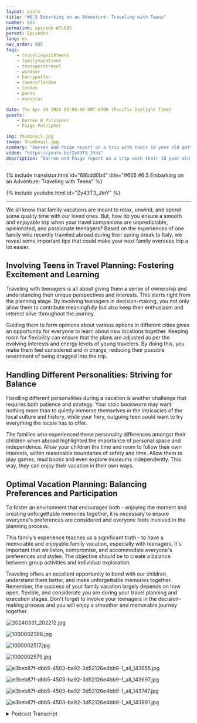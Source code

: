 ```yaml
---
layout: posts
title: "#6.5 Embarking on an Adventure: Traveling with Teens"
number: 605
permalink: episode-WTL605
parent: Episodes
lang: en
nav_order: 605
tags:
    - travelingwithteens
    - familyvacations
    - teenagerstravel
    - windsor
    - harrypotter
    - toweroflondon
    - london
    - paris
    - eurostar

date: Thu Apr 18 2024 00:00:00 GMT-0700 (Pacific Daylight Time)
guests:
    - Darren W Pulsipher
    - Paige Pulsipher

img: thumbnail.jpg
image: thumbnail.jpg
summary: "Darren and Paige report on a trip with their 18 year old getting ready to graduate this spring. His last spring trip before we send him off to college in the Fall. Listen to their tips and tricks to travelling with teens in Europe."
video: "https://youtu.be/Zy43T3_JtnY"
description: "Darren and Paige report on a trip with their 18 year old getting ready to graduate this spring. His last spring trip before we send him off to college in the Fall. Listen to their tips and tricks to travelling with teens in Europe."
---
```


<div>
{% include transistor.html id="68bdd0b4" title="#605 #6.5 Embarking on an Adventure: Traveling with Teens" %}

{% include youtube.html id="Zy43T3_JtnY" %}
</div>

---


We all know that family vacations are meant to relax, unwind, and spend some quality time with our loved ones. But, how do you ensure a smooth and enjoyable trip when your travel companions are unpredictable, opinionated, and passionate teenagers? Based on the experiences of one family who recently traveled abroad during their spring break to Italy, we reveal some important tips that could make your next family overseas trip a lot easier.

## Involving Teens in Travel Planning: Fostering Excitement and Learning

Traveling with teenagers is all about giving them a sense of ownership and understanding their unique perspectives and interests. This starts right from the planning stage. By involving teenagers in decision-making, you not only allow them to contribute meaningfully but also keep their enthusiasm and interest alive throughout the journey.

Guiding them to form opinions about various options in different cities gives an opportunity for everyone to learn about new locations together. Keeping room for flexibility can ensure that the plans are adjusted as per the evolving interests and energy levels of young travelers. By doing this, you make them feel considered and in charge, reducing their possible resentment of being dragged into the trip.

## Handling Different Personalities: Striving for Balance

Handling different personalities during a vacation is another challenge that requires both patience and strategy. Your stoic bookworm may want nothing more than to quietly immerse themselves in the intricacies of the local culture and history, while your fiery, outgoing teen could want to try everything the locale has to offer.

The families who experienced these personality differences amongst their children when abroad highlighted the importance of personal space and independence. Allow your children the time and room to follow their own interests, within reasonable boundaries of safety and time. Allow them to play games, read books and even explore museums independently. This way, they can enjoy their vacation in their own ways.

## Optimal Vacation Planning: Balancing Preferences and Participation

To foster an environment that encourages both - enjoying the moment and creating unforgettable memories together, it is necessary to ensure everyone's preferences are considered and everyone feels involved in the planning process. 

This family’s experience teaches us a significant truth - to have a memorable and enjoyable family vacation, especially with teenagers, it's important that we listen, compromise, and accommodate everyone's preferences and styles. The objective should be to create a balance between group activities and individual exploration. 

Traveling offers an excellent opportunity to bond with our children, understand them better, and make unforgettable memories together. Remember, the success of your family vacation largely depends on how open, flexible, and considerate you are during your travel planning and execution stages. Don't forget to involve your teenagers in the decision-making process and you will enjoy a smoother and memorable journey together.

![20240331_202212.jpg](./20240331_202212.jpg)

![1000002388.jpg](./1000002388.jpg)

![1000002517.jpg](./1000002517.jpg)

![1000002579.jpg](./1000002579.jpg)

![e3beb87f-dbb5-4503-ba92-3d52126e4bb9-1_all_143655.jpg](./e3beb87f-dbb5-4503-ba92-3d52126e4bb9-1_all_143655.jpg)

![e3beb87f-dbb5-4503-ba92-3d52126e4bb9-1_all_143697.jpg](./e3beb87f-dbb5-4503-ba92-3d52126e4bb9-1_all_143697.jpg)

![e3beb87f-dbb5-4503-ba92-3d52126e4bb9-1_all_143747.jpg](./e3beb87f-dbb5-4503-ba92-3d52126e4bb9-1_all_143747.jpg)

![e3beb87f-dbb5-4503-ba92-3d52126e4bb9-1_all_143891.jpg](./e3beb87f-dbb5-4503-ba92-3d52126e4bb9-1_all_143891.jpg)


<details>
<summary> Podcast Transcript </summary>

<p>﻿1</p>
<p>They're like, I'm just being draggedalong for what?</p>
<p>Mom and Dad want. To take a lot of this.</p>
<p>And this. Paige, and this is.</p>
<p>Where lemonade. Where we. Talk about.</p>
<p>I don't know if they would say it,but it might be an yeah.</p>
<p>They said I live in 24. Yes.</p>
<p>And we said, well no one is up there.</p>
<p>And no one house.</p>
<p>And they wouldn't because.</p>
<p>Today's episode.</p>
<p>Had them traveling to Europe.</p>
<p>Yeah.</p>
<p>With teens.</p>
<p>But our kids are spoiled rotten.</p>
<p>And that is a fact.</p>
<p>Our younger kids,sometimes our older kids are still like,</p>
<p>I can't believe that the younger kidsget to do what they do.</p>
<p>So last last year for spring break,we took the Three Amigos,the three youngest on aof springbreak trip to Italy, of all places.</p>
<p>We did.</p>
<p>We kind of let Madeline pickbecause that was her last spring break.</p>
<p>So that was her senior year? Yep,that was her senior year.</p>
<p>So she got she chose Italy and that'swhere we went with the Three Amigos.</p>
<p>And that was a lot of fun.</p>
<p>We did it kind of on the cheap.</p>
<p>We did an Air BnB out in the countryand we use points.</p>
<p>Same sort of thing for Sam, for</p>
<p>Sam Spring Bake by himself,no siblings with himand he wanted to go to London and Paris.</p>
<p>I can't even imagine as as kids at 18,</p>
<p>Could you imagine your parents going,</p>
<p>Hey, we're going to take you to London?</p>
<p>Paris? No.</p>
<p>But I did go when I was 15.</p>
<p>My parents took me to Hawaiibecause my dad had a work thing there.</p>
<p>That was that was my highlight. I was.</p>
<p>So are we indulging our kids too much?</p>
<p>Is that. I don't know. Are we? Yes.</p>
<p>I think our older kids would say yes. Yes.</p>
<p>All the kids would say yes.</p>
<p>Yeah, my older kids would be like,</p>
<p>I got a backpackmy senior year for graduation.</p>
<p>That's right. Yeah. They did, didn't they?</p>
<p>That's about what they got.</p>
<p>Yeah, well, times change, guys.</p>
<p>Times change.</p>
<p>And there's nowhen we went our trip to Italy,it was fascinatingwatching the three Amigos.</p>
<p>Madeleine is probably the most moderate.</p>
<p>Yeah, Of all the kids,everything was in moderation.</p>
<p>I want to go to the museums. It was fun.</p>
<p>I've had enough of the museums.</p>
<p>Let's go back to the Airbnb and chill.</p>
<p>Yeah. Here. Look at the countryside.</p>
<p>Sam was like,</p>
<p>I need to read every single plaquein front of every single photo or paintingor sculpturein every museum that we walk by.</p>
<p>Well, and he wanted to be gone.</p>
<p>He was like, We're in Italy.</p>
<p>We need to be gone from 8 a.m.in the morning until ten at night, becausewhy would we just sit at the Airbnb?</p>
<p>We're in Italy.</p>
<p>So that was.</p>
<p>Sam, That was him and David was.</p>
<p>We have to leave the Airbnb.</p>
<p>Why? I just want to play on my switch.</p>
<p>I just want to play on my switch in Italy.</p>
<p>In Italy.</p>
<p>Why do we need to leave and go anywhere?</p>
<p>I understand.</p>
<p>I think part of that was their age.</p>
<p>I think part of it was their age.</p>
<p>And then also it is their personalities.</p>
<p>It is their personality.</p>
<p>I mean, it really is David is a homebody.</p>
<p>He would rather be at homeand go do things with his friends and playsome video games,then go to a foreign country.</p>
<p>Honestly, he No. No, no.</p>
<p>I totally. Agree.</p>
<p>So it was a different trip.</p>
<p>The their energy is different,you know, I mean, liketheir personalities were different.</p>
<p>So that was a very different trip, tryingto manage and please three teenagers.</p>
<p>Three teenagers.</p>
<p>That was a challenging trip for us, right?</p>
<p>Yeah. Yeah, absolutely.</p>
<p>So this trip was Sam much easierbecause we only had to pleaseone person over here.</p>
<p>He run us ragged.</p>
<p>He he thinks that's hilariouswhen we say that.</p>
<p>He's like, What do you mean?</p>
<p>I ran you ragged.</p>
<p>Like we didn't do anything.</p>
<p>Like, we weren't running a marathon.</p>
<p>We weren't, you know, we would be gonefrom.</p>
<p>Eight in the morning till 11:00.</p>
<p>And yeah, we would meet for breakfastat 830, leave the hotel by nine.</p>
<p>This was almost every single day.</p>
<p>And we would get back at like 1130at night.</p>
<p>Yeah.</p>
<p>And he was like, okay, that was,that was an okay day.</p>
<p>Wow. So and we're like,we're exhausted. He's like, Why?</p>
<p>We're like.</p>
<p>We're on a nap at 334 Nap.</p>
<p>We did get a nap on one daywe got a nap, but.</p>
<p>Well, that's because we woke up at 4 a.m.to go catch a train. Yeah.</p>
<p>We figured it out.</p>
<p>But you did some investigationon investigation?</p>
<p>Well, you're. You're.</p>
<p>You're a research arm of our corporationhere.</p>
<p>I did.</p>
<p>I did some research into getting some tipsfor traveling with teens.</p>
<p>And we did pretty good.</p>
<p>Then We did pretty good.</p>
<p>We did a lot of the things that were werein the articles about tips.</p>
<p>So and there was a couple that we didn'tdo, but maybe we didn't need to.</p>
<p>Anyway,</p>
<p>We can talk about our tips and trips.</p>
<p>Yeah. So let's hear our tips and tricks.</p>
<p>Yeah, you did tips and tips Trip. Yeah.</p>
<p>Now we can't even talk.</p>
<p>Tips and tricks and tricks.</p>
<p>Yes. One of the first thingsand we did pretty well with this wasyour teenager needs to be involved inwhat's going on on the trip so ask themwhat do you want to do in these cities?</p>
<p>And most of the time</p>
<p>Sam didn't know what was even available.</p>
<p>Yeah, so we had to sit down with themand that was kind of fun.</p>
<p>Sit down, says, Well, there's this andthis is what happened at that location.</p>
<p>When you travel in Europe,it's all about history.</p>
<p>Yeah, yeah.</p>
<p>No, it's it's really important,especially now for us.</p>
<p>We had already beento both of these places multiple times,so it might have been a different tripif it was all of our first time.</p>
<p>Do you.</p>
<p>Know? I agree.</p>
<p>So because we had done all the things,you know,most of the things we had done,most of them already,we really were letting Sam run with itand go, What do you want to do?</p>
<p>Because we suggested some things.</p>
<p>Yeah, it really did.</p>
<p>Because he didn't like it.</p>
<p>So like he knows to go to this museum.</p>
<p>Tower of London?</p>
<p>Yeah. Yeah.</p>
<p>Like we were like, Do you want to go to</p>
<p>Victoria and Albert Museum?</p>
<p>He's like, I've never heard of it.</p>
<p>You, I mean, like, right,</p>
<p>Of course, things like that. Butit's really, reallyimportant to have your teens involved.</p>
<p>If you just say,</p>
<p>I think I think if you just say, Here'syour itinerary, this is what we're doing.</p>
<p>I think that's a mistake.</p>
<p>I do, too, because then then the kidshaven't bought into it right?</p>
<p>They're like, I'm just being draggedalong to what mom and Dad want to do. man.</p>
<p>If my kids said that after</p>
<p>I took them to Europe, I would be livid.</p>
<p>But I don't know that they would say it,but it might be.</p>
<p>Way it might be in their head.</p>
<p>But if they said that out loud, I would.</p>
<p>I would blow gasket.</p>
<p>Yes. Well, no one has said.</p>
<p>That and no one else.</p>
<p>And they wouldn'tbecause we had them in the plane.</p>
<p>Yeah,exactly.</p>
<p>So there's a tip for you right there.</p>
<p>Don't plan your trip for your teen.</p>
<p>If you're taking a teen on a trip,get them involved.</p>
<p>Show them what it's kind of like.if you want to do that,then we have to rent a caror we're going to have to take the A trainor the subway or busses, whatever.</p>
<p>Just get them involvedand see how much it really is.</p>
<p>And they'll buy into it.</p>
<p>They'll, they'll, they'll be a part of it.</p>
<p>Well and give them options. Right.</p>
<p>You don't have to go. Okay.</p>
<p>Tell me what you want to do on Tuesdayin London.</p>
<p>Well, they're a teen, so guess what?</p>
<p>If it's a especially if it's a boy teen,they're not going to look up what to do.</p>
<p>They're gonna be like,</p>
<p>I don't know what's there to do.</p>
<p>If it was a girl,she might research and. Come on.</p>
<p>We did have to cross.</p>
<p>Rachel loves Paris,so she knew everything we wanted to do.</p>
<p>And we took her to Paris.</p>
<p>Julien.</p>
<p>She knew everything she wanted to do.</p>
<p>Yeah.</p>
<p>Madeleine When we went to Italy,she knew everything she wanted to say.</p>
<p>Right.</p>
<p>And Amanda, when Amanda was with us,she knew what she wanted to do.</p>
<p>We left when we took our three girls.</p>
<p>We let them.</p>
<p>Each pick a day and a day was theirs.</p>
<p>They could plant however they wanted.</p>
<p>And that was great.</p>
<p>Yes, that worked out.</p>
<p>That worked out great.</p>
<p>So give them options.</p>
<p>Say okay. And we did that to you.</p>
<p>We were like, okay, Sam, on this daywe're going to go to the Tower of London.</p>
<p>Then after that, we could do this or thisor we could do this five.</p>
<p>Or six different things nearby, right?</p>
<p>This is this is what each portrays.</p>
<p>And guess what?</p>
<p>We didn't even there.</p>
<p>We made adjustments even on the trip.yeah. So having flexibility,not over planning.</p>
<p>Or you're not over plan.</p>
<p>Yeah, because, you know,you don't know how long the lines are.</p>
<p>No, don't over planand you want to have some flexibilityif you see somethingand you go, that is, that looks cool.</p>
<p>Yeah.</p>
<p>You want to have some flexibility.</p>
<p>So I'm a big fan of.</p>
<p>Yes, having something planned every daylike we do.</p>
<p>We have something planned every day.</p>
<p>We have an areathat we're going to be every day,but have some flexibility ofif you see something.</p>
<p>But, you know.</p>
<p>Do your researchupfront, do. Your research.</p>
<p>Obviously, like the kidsare not going to be much in the planningof the hotels or their rental carsor the transportation. Buttalk to them.</p>
<p>I mean,if you're going to like a tropical place,maybe they want to sit on the beachrather than go to the museumand you might have to compromiseif they go,</p>
<p>I just want to sit on the beachthe whole time, you know.</p>
<p>Well,how about if you sit on the beach two daysand then two days we do something right.</p>
<p>You got to compromise so that everybody'sgetting the trip that they want, right?</p>
<p>Or sit on the beachwhen the weather's nice and it's not.</p>
<p>Maybe in the afternoonswe go to museums or whatever, right?</p>
<p>So just make sure, like if youif your teen is like, I just want to siton the beach the whole timemaybe.</p>
<p>And you're like, No, that's notwhat we're doing.</p>
<p>You might be planning the wrong trip.</p>
<p>You maybe you need to be going on a tripwith just your spouseand not take your teens on.</p>
<p>You know what I mean?</p>
<p>You make sure you're planningthe right trip for your team and yourself.</p>
<p>I like that.</p>
<p>Yeah. Okay. The next tip here,</p>
<p>I'm really like this one.</p>
<p>And we actually did this one.</p>
<p>I didn't even know about this tip.</p>
<p>And that is let yourlet your child, your teenager, explorea little bit on their own.</p>
<p>Yeah, right.</p>
<p>Within reason or within reason, of course.</p>
<p>And of course, we're seeing teenslike we're not talking about ten,ten year olds or even 12 year olds,but 16 and up.</p>
<p>I think that, you know, they can explorea little bit on their own,especially in certain areas. Yeah.</p>
<p>So the first time I experiencedthis is when I actuallyhad a business trip to Japanand I took Jacob with me.</p>
<p>Jacob was 18 at the time, just turned 18and I said, Well, you know,</p>
<p>I got three days of meetings.</p>
<p>I know you can see Japan, we can goand tour things, what do you want to do?</p>
<p>And he goes, I'm going to take the subway.</p>
<p>I'm going to tour Tokyo myselfas an 18 year old and he did wonderfully.</p>
<p>I don't know that I would do thatin other countries in Europe.</p>
<p>Just send an 18 year old out on their own.</p>
<p>Yeah, you definitely have to look at the.</p>
<p>At the area.</p>
<p>Yeah,but with Sam, when we were in the museums,we did not sayyou have to stay with us. No,he kind of explored on hisown and there were a couple of timeswhere we are, man, we're Sam.</p>
<p>I know we did.</p>
<p>We were like,we would get on our life360 and be like,okay, he's in this area over here.</p>
<p>So we knew.</p>
<p>He was at least in the building.</p>
<p>And but, but that was greatbecause then you're not pushing your childto eitherstay with you or for the case of Sam,we're like, He wants to read everything.</p>
<p>I don't want to read everything.</p>
<p>Right? Exactly.</p>
<p>So we would find a nice place to sit downand relax a little bit.</p>
<p>And Sam was just enthralledand yeah, everything going on in museums.</p>
<p>So that worked out really well for usthat he didn't feel pressuredand we didn't feel likewe were nagging him right.</p>
<p>And I highly recommendand so does Rick Stevesget whenyou go to a museum, get the audio guide.</p>
<p>I saw some people that didn't havethe audio guide at so many places went toand I was like, it'sliterally if you're if you're spendingthe money to go on a trip to Europe,</p>
<p>I promise you,you can afford the €3 or the £3.</p>
<p>You know, both places are went to eurosand I promise you can afford that.</p>
<p>You went to Europe.</p>
<p>You can afford to get the audio.</p>
<p>But we.</p>
<p>Made a mistakebecause didn't. Make a mistake.</p>
<p>We did.</p>
<p>So Sam is a visual learner,not an auditory learner.</p>
<p>Yeah, he likes to read at all.</p>
<p>He likes to read all.</p>
<p>David is an auditory learner, Right?</p>
<p>So is Madeline. And so.</p>
<p>But we got the audio guide anyway,because what we found was the audioguide has more contentthan the plaques. Yes.</p>
<p>In front of things. Yep.</p>
<p>And for, for good reason.</p>
<p>It's expensive to print the plaquesand all these different languages andand all that. Soit was our last day, right?</p>
<p>It was. We were in Windsor. Yeah.</p>
<p>And Sam said, I don't need an audio guide,</p>
<p>I just will read the plaques we.</p>
<p>Had been to so many placesthat we had listened to the audio guide.</p>
<p>He was just like,</p>
<p>I'm done with the audio guide.</p>
<p>I'm just going to read the plaques.</p>
<p>And we're like, Okay,even though you and I have been to Windsormultiple times, four times now,</p>
<p>I think this was my third time.</p>
<p>I think it's your fourth time.</p>
<p>Still love. It.</p>
<p>Yeah, still love it.</p>
<p>It's still almost brand new to me.</p>
<p>And we were like, Yeah,we'll just read the plaques.</p>
<p>There are no plaques at Windsor, so.</p>
<p>Here'syour road, here's your big, huge tip.</p>
<p>If you're in Windsor, get the audio guide,audio guide because there is no plaque.</p>
<p>So we were</p>
<p>I was just reading the little kind ofplaque at the bottom of each of the like.</p>
<p>A painting. Painting.</p>
<p>And then I was lookingit up on my phone and go,</p>
<p>Charles this six.</p>
<p>Yeah. Charlesthe fifth. I know that story.</p>
<p>That was I had to look, it was a bigmistake, but Sam was just like, I'm done.</p>
<p>But there were no plaques.</p>
<p>So that was a little mistake that we made.</p>
<p>But he was just so done.</p>
<p>When we got done with it, he was like,</p>
<p>Well, that was kind of a mistake.</p>
<p>MCGOUGH It was.</p>
<p>But but you know what?</p>
<p>We got through Windsor in record time.</p>
<p>We sure did,because we weren't listening to anything.</p>
<p>The one thing that shocked methe most was how longsome of the things tape you forget,even though we've been there before.one of the things that we did,which still boggles my mindand it's great to go there it is.</p>
<p>The Harry Potter's soundstage.</p>
<p>Yeah. Kids love. It. The kids love it.</p>
<p>I love it. I think it's super cool.</p>
<p>But you put that right up therewith the Tower of Londonor Windsor and the history behind thatand that.</p>
<p>It's funny that it's such a big draw.</p>
<p>Yeah. And Sam spent more time in there.he loved it.</p>
<p>We were there for almost 5 hours.</p>
<p>He absolutely loved it.</p>
<p>He absolutely loved it.</p>
<p>Okay.</p>
<p>But back to one more thingabout letting them explore on their own.</p>
<p>Okay?</p>
<p>So we went to the Eiffel Tower and we</p>
<p>I had not done my research because I wassupposed to plan a lot of these things.</p>
<p>You have to.</p>
<p>But if you just FYI,if you want to go up in the Eiffel Tower,you have to book that months in advance.</p>
<p>Yeah, three or four months.</p>
<p>So I looked about two monthsbefore we went.</p>
<p>Everything was sold out.</p>
<p>So I was like, You know what?well,we're going to go to the Eiffel Tower.</p>
<p>We're going to see it.</p>
<p>He doesn't need to go up in it.</p>
<p>Well, you can buy when you're there.</p>
<p>You can buy the tickets to go to walk up.</p>
<p>And Sam wanted to do that.</p>
<p>He was like, well, I want to do that.</p>
<p>And we were like, Go for awesome, Bye bye.</p>
<p>We sat at a little cafeand had right underneath the Eiffel Tower.</p>
<p>There's a couple of food, foodtrucks for no better word.</p>
<p>And so we just sat thereand we had a little.</p>
<p>We had a hot chocolate, hot.</p>
<p>Chocolate and crescentand talked to this couple from Ottawa.</p>
<p>It was lovely talking to them and</p>
<p>Sam sent us pictures.</p>
<p>Yeah.</p>
<p>Sam went up and he loved itand that was okay.</p>
<p>That was okayto send him up on up on his own.</p>
<p>Yeah.</p>
<p>And it was great because later that dayhe wantedto go up into the Arctic Triumph, which isno slacker on the stairs.</p>
<p>That was like 267 stairs.</p>
<p>So we were gladwe hadn't done the Eiffel Tower.</p>
<p>We would have killed us.</p>
<p>Thought it killed us to do both.</p>
<p>So anyway, so don't be afraidto let them do a few thingson their own within reason.</p>
<p>Yeah.</p>
<p>And most of the places are pretty safe.</p>
<p>Yeah.</p>
<p>In in Europe and in parts of Asia. Yep.</p>
<p>All right, next one.</p>
<p>Now, some people might disagree with this.</p>
<p>Some people might disagree with this oneto make sure that I mean,and it's not a make sure hopefullywhatever hotel or Airbnb you're staying athas wi fiand I think you should make sureyou have an international planon your phone.</p>
<p>Now, some people might be going,why you're going to Europe?</p>
<p>Why does your kid need to be on theirphone? You know what peoplethat isjust the reality of the life of the worldthat we live in, right.</p>
<p>Like.</p>
<p>And yes, does there need to be a balance?</p>
<p>Absolutely.</p>
<p>Like there was a couple of timeswe were like, Sam,stop looking at your phoneand look out the window. Right.</p>
<p>But we only had to say that,</p>
<p>I think once or twice.</p>
<p>And then he was likelooking out the window because I was like,</p>
<p>You are in Paris, you are in London.</p>
<p>And I think we only had to say itonce or twice.</p>
<p>But they need to still be ableto send pictures to their friendsand stay in contact with their friends.</p>
<p>But I think even more important than thatis a safety thing.</p>
<p>Yeah. So. Right.</p>
<p>If you do get separated or anything,they have a way of contacting youand calling you.</p>
<p>If you do use things like Life360,which we did,we could see where he was atif we got separated.</p>
<p>Of course. It wasn't always very accurate.</p>
<p>There was one morningwhere Sam was not answering.</p>
<p>We were supposed to meet for breakfast.</p>
<p>He wasn't answering his phone.</p>
<p>We called him on the hotelphone. He wasn't answering.</p>
<p>We went knocked on the door.</p>
<p>He wasn't answering.</p>
<p>And so we're like, Well,maybe he decided to get up and go explore.</p>
<p>And we're looking at Life360 and he'shere, He's there, he's here, he's there.</p>
<p>It's bouncing.</p>
<p>We're like, What? So he was.</p>
<p>Then we noticedhe was bouncing around, too. Yes.</p>
<p>So he was in his hotel roomjust taking a shower.</p>
<p>So, yeah.</p>
<p>And that was one thingthat kind of threw us off.</p>
<p>Sam can sleep through alarmslike there's no tomorrow.</p>
<p>He can.</p>
<p>I don't know how he'sgoing to survive in college.</p>
<p>He can.</p>
<p>We'll see.</p>
<p>So there were a couple of timeswhere I had to go wake him up. Yep.</p>
<p>Pounding on his door.</p>
<p>Because he was in his own hotel roomthe entire time.</p>
<p>Yeah.</p>
<p>Yeah, He had his own hotel room,which there was one timehe had a huge hotel room.</p>
<p>And I was like to add, you know,how many friends here because it was.</p>
<p>Yeah.</p>
<p>We got, he got, I got an upgrade in andyeah, it was his room which was hilarious.</p>
<p>But I just, I don't</p>
<p>I think to say like heyyou're not going to use your phonethe whole time we're goneor you'renot going to contact your friendsor you're not to play a video gamethe whole time you're gone.</p>
<p>I feel like that'sa little extreme.</p>
<p>And so for us, when we got back at nightto our hotel room at 1130,</p>
<p>Sam, he would play on his switchor text his friends.</p>
<p>Which boy was funny because he playedhe played a couple of online gameswith his friends.</p>
<p>Yeah, at midnight because it was only liketwo in the afternoon right back here.</p>
<p>So and that was fine.</p>
<p>That was him winding down.</p>
<p>At the end of the day, it was fine, right?</p>
<p>But like you said, make sure that they areexperiencing where they're at.</p>
<p>And we did have to tell Sama couple of times, Hey, yeah, put,put your phone down.</p>
<p>We're driving through the countryside orwe took the Eurostar from Paris to London.</p>
<p>And I said, Isn't thisabsolutely gorgeous?</p>
<p>The countryside of Franceis absolutely gorgeous.</p>
<p>And I kept hitting him, saying, Look.</p>
<p>You couldn't say too much because you keptfalling asleep.</p>
<p>Well, yeah, that's part ofwhen I woke up. I'd say. Looks.</p>
<p>Yeah, exactly.</p>
<p>When you woke up.</p>
<p>So the next one isif they start getting homesicknow, this can happen.</p>
<p>Absolutely. Because things are different.</p>
<p>Very different than what they're used to.</p>
<p>The food, the culture, smells,transportation, all that stuff.</p>
<p>Yeah. I mean, where were you?</p>
<p>Most people are used to livingin a suburb, right?</p>
<p>And here we are in these big cities.</p>
<p>We're taking the tube everywhere.</p>
<p>Sam got pretty good at that.</p>
<p>We got pretty goodat being able to direct us like,we need to take the green lineto the red line, to the,you know, to get here and there.</p>
<p>And and that's and that's a great tip.</p>
<p>Yeah.</p>
<p>Show them a couple of timesand then let them and even force them.</p>
<p>Yeah. To do it.</p>
<p>We did that a few times.</p>
<p>We said, okay, Sam, you know, take usto the theater and he would figure it out.</p>
<p>Yeah, but if they do start to gethomesick, we didn't have this experience.</p>
<p>Not this time with Sam.</p>
<p>But if they do, they recommend it.</p>
<p>And some of the articlesthat to maybe watch something familiar.</p>
<p>So maybe you get together in a hotel roomand you watch, you know, a showthat you would normally watch at home.</p>
<p>Right.</p>
<p>Just to bring it back to somethingthat they're familiar with.</p>
<p>Like the Rookie.</p>
<p>That's our show, right?</p>
<p>That's our show right now. Yeah.</p>
<p>Just let them watch somethingthat makes them feelgood,you know, let them play their video game.</p>
<p>Just let them let them wind downand just let them do something familiarso that they are.</p>
<p>Because you don't want that homesicknessto last multiple. Days.</p>
<p>Exactly. Peed on on your trip.</p>
<p>Exactly. Yeah. Okay.</p>
<p>The next thingone of the things we enjoy the most inthese countries is eating youths.</p>
<p>This is one of the reasons we travelis to try the food.</p>
<p>And there is lotsof really interesting things,especially in big cities like London,where there's so many different culturesthat come into London.</p>
<p>A lots of different really cool placesthat you can eat to your homeworkahead of time and let your childmake some decisions around eating.</p>
<p>And if you had to travel withmultiple kidsand some friends of ours did this,they couldn'tget the kids to agree in the moment.</p>
<p>So they ate at five guys. Yeah,</p>
<p>They're like, You know what?</p>
<p>No one's going to agree.</p>
<p>Guess what I'm looking at rightnow? Across the street is a five guys.</p>
<p>That's where we're going.</p>
<p>So and as they said, it can. Be tough.</p>
<p>Twice as much as what they needed to.</p>
<p>But so give an assignment to to.</p>
<p>Hey, you're choosing the dinner tonight.</p>
<p>Yes, whatever you want to do.</p>
<p>Here's a general area we're going to beand it works out.</p>
<p>That can literally be one of the moststressful parts of the trip,is deciding where to eat every single day.</p>
<p>Usually breakfast is at your hotel,but lunch and dinner, it's it gets to beyou don't know it's unfamiliar to youso you can look online.</p>
<p>This place has five star,you know what I mean?</p>
<p>You you just don't know.</p>
<p>And trying to choose that every singleday, multiple times a day gets stressful.</p>
<p>So we had Samhelp us out on multiple occasions.</p>
<p>We would say, Sam, we even we would say,</p>
<p>What kind of food do you want to be like?</p>
<p>Thai food.</p>
<p>So within a weekwe'll find a Thai restaurant, right?</p>
<p>He wanted Indian food.</p>
<p>We had Thai. Grated.</p>
<p>We had African food he wanted to eat in.</p>
<p>Yeah,that one would have a little bit concernedbecause we were we were out at Stonehengeand we were driving backtowards Heathrow because we were leaving.</p>
<p>The next morningwe're staying up by the airport.</p>
<p>And I said, okay, Sam,find something near Heathrow.</p>
<p>And he goes, I want to try African food.</p>
<p>I said. Awesome, great. Yeah.</p>
<p>Then the part, the the place he pickedwas kind of in the ghetto.</p>
<p>Part of it was when we weregetting closer, I was like,</p>
<p>Do we want to eat here?</p>
<p>But it was wonderful.so the people were so nice.</p>
<p>Everyone in the restaurant was so nice,the food was so good.</p>
<p>So don't judge a book by its cover, right?</p>
<p>Because.</p>
<p>Because if he wouldn't havelook that up online,we would have drivenby that restaurant went Nope.</p>
<p>But he looked it up and,you know, it had great reviews.</p>
<p>And so, yeah, we wenteven though it did not have curb appeal.</p>
<p>No, it did not.</p>
<p>So that goes into another thing.</p>
<p>Use Yelp or use Google. Yes.</p>
<p>Look at look at what people are sayingabout it and look at a couple of reviews.</p>
<p>And it's good to at least,you know, explore different things.</p>
<p>Remember, you're in a different country.</p>
<p>Food's going to be different.</p>
<p>So explore different things.</p>
<p>Don'tjust find the nearest McDonald's. No.</p>
<p>Which exists everywhere. Everywhere.</p>
<p>And yeah, Burger</p>
<p>King Pizza, it's everywhere.</p>
<p>But if you help them pick out restaurants,</p>
<p>I'm sorry.</p>
<p>If they help you pick out where you'regoing to eat, then they can't blame you.</p>
<p>Like if they're like,you know, the food we had was, guess what?</p>
<p>You pick this restaurant.</p>
<p>So that's another reason why you have themhelp.</p>
<p>You choose restaurants, but.</p>
<p>Also don't complain if they picka restaurant that kind of went south.</p>
<p>Don't complain. Don't complain. No. Right.</p>
<p>I mean, because all you're doing is you'rejust telling themyou're not smart enough to to to choose.</p>
<p>Right now.</p>
<p>They already know.</p>
<p>Well and be a good example.</p>
<p>You don't just like you don't want themcomplaining every time you eat someplace.</p>
<p>Like a good example, right? Yep.</p>
<p>Exactly. Okay, last one.</p>
<p>Okay, this one.</p>
<p>This one. We actually did. Really this?</p>
<p>Yeah.</p>
<p>Discuss at the end of each daywhat they liked, what they didn't like.</p>
<p>So, you know, when you'remaybe at dinner or,you know, on the way backfrom your play or whatever.</p>
<p>And or you're back to the hotel or you.</p>
<p>Can talk about it at breakfastthe next day. Right.</p>
<p>And it's hard to say, hey,how was your day yesterday?</p>
<p>And find out find out what they like,what they didn't like.</p>
<p>And you may need to change course.</p>
<p>You may need to go,you know, sort of like you.</p>
<p>I really have not enjoyed,you know, riding the tube or</p>
<p>I really haven't enjoyed,you know, eating these places.</p>
<p>I really haven't enjoyedgoing to these museums.</p>
<p>You may have to change up your tripa little bit.</p>
<p>That's okay.</p>
<p>That's okay.</p>
<p>But yeah, but we we did that.</p>
<p>We would say all right, what was thewhat was the best thing we did yesterday.</p>
<p>Well, and we did kind of makesome adjustments to based off of thethe things that we saw.</p>
<p>Also, weather is a big deal.</p>
<p>Yeah it is.</p>
<p>So check the weather.</p>
<p>Make sure before you leave. Right.</p>
<p>Check the weather.</p>
<p>Make sure that you haveespecially in the spring, in the fallwhen weather's changing,make sure you have the typeof clothing that you need.</p>
<p>And then every morning when you leave,you may have to adjustwhen you're going to go do certain thingsbased off of the weather, which.</p>
<p>Which we. Did. We did.</p>
<p>We did.</p>
<p>We were like,okay, between ten and noon, it'sgoing to be pouring rain, so let's do thisinstead of that, you know, I mean.</p>
<p>Let's be inside.</p>
<p>Yeah, we're yeah, you may have to it,but overall, our trip was great.</p>
<p>Sam was a great traveler.</p>
<p>He wore us ragged.</p>
<p>He did. He was out, but he was great.</p>
<p>Never complained.</p>
<p>One time about anything.</p>
<p>Just was excited to be there.</p>
<p>Yeah. Yeah. A great trip.</p>
<p>Check out on our YouTube channel.</p>
<p>We'll put a coupletips and tricks that we learned,especially in the Louv.</p>
<p>We ran around a little crazy in the live.</p>
<p>We found some back doorsto help you get in faster.</p>
<p>So really interesting things.</p>
<p>So check out check out our YouTube channelfor some of those interactiveshowingsare limited in memory of the week.</p>
<p>Madeleine's home year.</p>
<p>Madeleine spin off in collegefor the last nine months.and she's home for the summer to workall summer long.</p>
<p>I'm so glad.</p>
<p>I don't know if the boys are all thatglad.</p>
<p>The boys are glad and not glad.</p>
<p>I'm just glad because it'snice to have a conversation with.</p>
<p>A female.</p>
<p>Gay teenagerthat actuallywants to have a conversation with meand that gives me more than three words.</p>
<p>So I am loving it.</p>
<p>Well, you and Madeleine are pretty close.</p>
<p>Yes, we are.</p>
<p>And so I say it's all lemonadethat she's home.</p>
<p>There's no lemons.</p>
<p>But the boys might saythere's a little bit of lemons.</p>
<p>Well, some of the lemons are.</p>
<p>Madeline's working,so she needs transportation.</p>
<p>We have two cars and three teenagers.</p>
<p>And one of those cars is a stick shiftthat only one of the teenagersknows how to drive. So we need to rent.</p>
<p>We have to remedy that.</p>
<p>There's some things we got to workon. Yeah.</p>
<p>I need my other two teenage driversto learn to drive stick. Yes.</p>
<p>So I had a little chatwith the boys last night and I said,</p>
<p>Listen, those cars are not your cars.</p>
<p>Those are family cars that Dad and I ownthat we areletting the family use</p>
<p>Now that Madeline is back.</p>
<p>Do not be upset with Madeline for herneeding a car.</p>
<p>Everyoneyou know you two are going to be comingback from college as well and needing.</p>
<p>So I said, we're all going to workthis out and it's not Madeline's fault.</p>
<p>We're all going to work it out.</p>
<p>We have three people and two carsand we're going to work it outand it might be a day by daybasis and Madeleine might go,</p>
<p>I need to take you to schoolor I need to take you to work. Right?</p>
<p>We'll work it out every day.</p>
<p>We will work it out.</p>
<p>And they were they seem to be fine. Well.</p>
<p>I think we should step backand let them work it out.</p>
<p>Yeah. And just saythree people, two cars.</p>
<p>You guys, like I said.</p>
<p>Right now, there's only one carthat Madeline can drive.</p>
<p>You know,</p>
<p>I guess she doesn't know how to drive up.</p>
<p>So I'll.</p>
<p>Be working.</p>
<p>On. I'll be doing some teaching for sure.</p>
<p>I'm going to be happywhen they're gone because ourwe got our new insurance adjustment today.my goodness.</p>
<p>You know, I want to talk about that.</p>
<p>Okay. We will talk about that.</p>
<p>But insuring three teenage drivers costsa lot of money.</p>
<p>Yes. Especially when one of those drivers.</p>
<p>Had a little accident.</p>
<p>Yeah. So let's not talk about it.</p>
<p>No, let's not talk about.</p>
<p>If you like today's episode.</p>
<p>Give us five stars on iTunes, Spotify,</p>
<p>Google.</p>
<p>And head to Facebook and like us.</p>
<p>And check out our blogat Where's Eliminate Talk.</p>
<p>Where you can leave questionsand comments.</p>
<p>Add. But most of all.</p>
<p>Go outand make some lemonade. You betcha, baby.</p>

</details>
